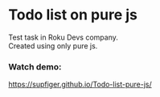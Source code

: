 # Todo list on pure js
Test task in Roku Devs company. <br />
Created using only pure js.

### Watch demo:
https://supfiger.github.io/Todo-list-pure-js/
